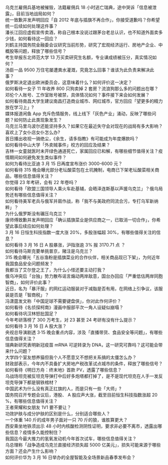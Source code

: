 乌克兰雇佣兵基地被摧毁，法籍雇佣兵 18 小时逃亡瑞典，途中哭诉「信息被泄露」，目前当地战局如何？  
统一致歉并发声明回应「自 2012 年底与插旗不再合作」，你接受道歉吗？你希望统一后续如何处理这件事？  
潘长江回应虚假宣传卖酒，称自己根本没说过跟茅台老总认识，也不知道外面卖多少钱，如何看待这一回应？  
刘鹤主持国务院金融委会议研究当前形势，研究了宏观经济运行、房地产企业、中概股等问题，释放了哪些信号？  
考生举报东北师范大学 13 万买卖研究生名额，专业课成绩被压分，真实情况如何？  
汤臣一品 9500 万住宅屡遭粪水灌溉，究竟怎么回事？谁该为此负责来解决此事？  
俄罗斯决定退出欧洲委员会，这意味着什么？如何评价这一决定？  
如何看待一女子 11 年收养 800 只狗卖掉 2 套房？流浪狗那么多的问题出在哪？  
邓伦个人账号、工作室账号被禁，具体情况如何？事件接下来会如何发展？  
如何看待南昌大学生建议南昌打造商业城市、网红城市，官方回应「望更多的精力放在学习上」?  
媒体报道闲鱼 App 充斥色情服务，线上线下「灰色产业」涌动，反映了哪些问题？如何防止此类现象发生？  
乌克兰马里乌波尔还能坚持多久？如果它在最近失守会对现在的战局有多大影响？  
喜欢上了女仆店女仆怎么办?  
首日播出收视一骑绝尘，《余生，请多指教》有可能成为年度爆款吗？  
如何看待中山大学「外卖贼事件」校方的回应及结果？  
吉林一女童就医时未开绿色通道死亡，家属回应已和解，有哪些细节值得关注？疫情期间如何避免发生类似事件？  
如何为看待比亚迪 3 月 15 日再度宣布涨价 3000-6000 元？  
如何看待 315 晚会曝光部分老坛酸菜包在土坑腌制，电商已下架老坛酸菜相关商品，哪些信息值得关注？  
你觉得 23 年考研，会有 22 年卷吗？  
如何看待「欧盟三国领导人乘火车赴基辅，会晤泽连斯基以声援乌克兰」？俄乌局势还有哪些信息值得关注？  
如何看待美军老兵与俄军并肩作战，称「我不与美政府同流合污，专打乌军新纳粹」？  
为什么俄罗斯没有碾压乌克兰？  
康师傅致歉并发声明回应「确认插旗菜业是供应商之一，已取消一切合作」，你希望此事后续应如何处理？  
3 月 16 日恒生科技指数一度大涨 20%，多股涨幅超 30%，有哪些值得关注的信息？  
如何看待 3 月 16 日 A 股暴涨，沪指涨逾 3% 报 3170.71 点 ？  
如何看待马斯克要单挑普京，赌注是乌克兰？  
315 晚会曝光「五谷渔粉是插旗菜业的合作伙伴，相关商品现已下架」，为何近年我国食品安全问题频发？  
我都当了艾尔登之王了，为什么小怪还要主动打我？  
俄乌冲突后「台独」势力散布谣言煽动两岸敌意，国台办回应「严重低估两岸同胞智商」，如何评价此事？  
近日，名为「暴汗服」的网红运动服装对于减脂是否有用，在网络上引争议，该服装是否是「智商税」？  
冯潇霆发文称「中国足球不需要键盘侠」，你对此作何评价？  
如何看待《名侦探柯南》漫画中服部平次一角人设疑似崩塌？  
如何看待巩汉林怒批国足？  
今年考研落榜了 300 万考生，对 23 甚至 24 考研有没有什么提示？  
如何看待 3 月 16 日 A 股大涨？  
央视总导演剧透 3·15 晚会重点内容，涉及「直播带货、食品安全等问题」，有哪些信息值得关注？  
瑞典新研究表明新冠疫苗 mRNA 可逆转录为 DNA，这一研究可靠吗？这可能会带来什么问题？  
大学四个室友想养猫但我个人不愿意又不想把关系搞的太僵怎么办？  
财政部表示，今年内不具备扩大房地产税改革试点城市的条件，释放了哪些信号？  
如何看待《明日方舟：终末地》首款 PV，透露了哪些信息？  
乌战场坦克被反坦克导弹打中后好多炮塔都打掉了，是不是现代坦克在人手一发反坦克导弹下都是钢铁棺材？  
中国武术为什么没有真正扛旗的人，而是只有一些「大师」?  
国务院召开专题会议后，港股、 A 股应声大涨，截至目前恒生科技指数涨超 20 %，有哪些信息值得关注？  
王者荣耀和女朋友 1V1 要不要让？  
功效护肤与成分护肤的区别是什么，分别适合哪些人？  
一个体重 140 斤的成年男子面对一只 70 斤的狼，谁胜算更大？  
西安乘坐地铁须出示 48 小时内核酸检测阴性证明，要求非必要不离市，透露出哪些信息？疫情多久能控制住？  
我国迄今最大推力的氢氧发动机今年首次试车，哪些信息值得关注？  
乌总理称「战争造成乌克兰直接经济损失超 5000 亿美元」，损失可能来源于哪些方面？还会产生什么影响？  
如何评价华为  3  月  16  日举办的全屋智能及全场景新品春季发布会？  
